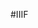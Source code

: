 #IIIF

<!-- IIP developers gently provided a multiplane tiled tiff export for RTIs, this can 
be used by IIP (and other image servers) to serve images following the IIIF protocol -->
